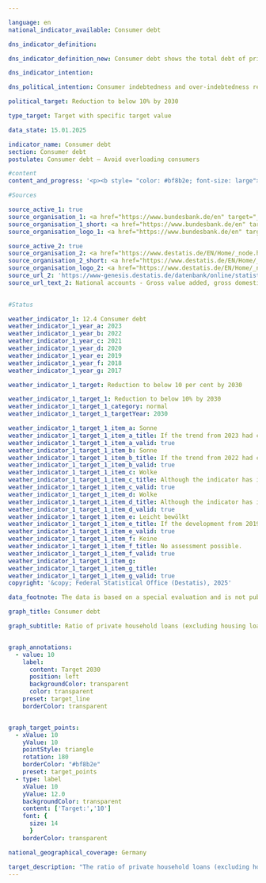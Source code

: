 ```yaml
---

language: en        
national_indicator_available: Consumer debt        

dns_indicator_definition:         

dns_indicator_definition_new: Consumer debt shows the total debt of private households (as defined by the European System of Accounts (ESA), excluding housing loans) in relation to gross domestic product (GDP) (as a percentage). This includes both the debt of private individuals and the debt of so-called private non-profit organisations (for example, trade unions, political parties, churches and religious communities, social and cultural associations, charities or sports and leisure clubs, etc.).        

dns_indicator_intention:         

dns_political_intention: Consumer indebtedness and over-indebtedness restricts financially self-determined behaviour. Excessive consumer debt should be avoided in order to prevent overburdening.        

political_target: Reduction to below 10% by 2030        

type_target: Target with specific target value        

data_state: 15.01.2025        

indicator_name: Consumer debt        
section: Consumer debt        
postulate: Consumer debt – Avoid overloading consumers        

#content         
content_and_progress: '<p><b style= "color: #bf8b2e; font-size: large">12.4&nbsp;Consumer debt</b><br><br>The indicator represents the financial burden of private households and private non-profit organisations in relation to the Gross Domestic Product (GDP). It is intended to serve as an analysis of the extent to which these groups rely on loans to finance their consumption and economic activities. The data for the calculation are derived from the financing accounts of the Deutsche Bundesbank.<br><br>From a financial perspective, private households are primarily characterised by their spending, which is mainly used for the consumption of goods and services. Unlike the National Accounts<sup>1</sup>, the Bundesbank also includes sole proprietors, freelancers, and self-employed farmers in this sector.<br><br>Private non-profit organisations<sup>2</sup> encompass entities with their own legal personality that, as private non-market producers, provide various services to private households, such as political parties, trade unions, religious institutions, foundations, and social associations. The debts captured by the indicator mainly consist of consumer credits, loans, and other financial obligations directed at consumption. Business loans are also considered part of private indebtedness. Housing loans, however, are not included.<br><br>By relating consumer debt to GDP, the indicator does not allow detailed conclusions to be drawn about the debt situation of individual households or its distribution. It only shows the ratio of total consumer debt to economic output, without taking into account the distribution of debt within the population or the individual capacity to bear debt. For a comprehensive analysis of over-indebtedness, it would be necessary to consider private household debt in relation to measures such as disposable household income. Such an approach would take into account both the absolute level of debt and households’ ability to service their debt in line with their income situation.<br><br>In contrast to consumer credits, housing loans theoretically offer the possibility of selling the acquired property at any time if necessary and thus potentially offsetting the debt associated with the loan through the sale of the property. In practice, however, the maintenance of property values is often difficult to predict, so over-indebtedness situations may also arise from housing loans.<br><br>The indicator shows a decline in the ratio of consumer debt to GDP from 15.9% in 2014&nbsp;to 11.7% in 2023. Over the same period, the absolute amount of debt increased from approximately 465&nbsp;billion euros to around 488&nbsp;billion euros, representing a rise of 5%. The decline in the share of consumer debt relative to GDP is mainly due to stronger growth in economic output compared to the growth of consumer debt. An exception was in 2020: in the first year of the COVID-19&nbsp;pandemic, GDP declined, causing the indicator value to rise temporarily. The total amount of loans also fell in 2020&nbsp;and 2021. In 2022, the volume of loans rose again.<br><br>In 2022&nbsp;and 2023, the European Central Bank (ECB) gradually increased interest rates. The total volume of loans in 2023, at around 488&nbsp;billion euros, was the lowest since 2018. Overall, it can be noted that the indicator’s trend in the past was mainly dependent on GDP developments, which showed significantly stronger fluctuations than the total amount of consumer credit.<br><br>The politically established goal to reduce consumer debt to below 10% of GDP by 2030&nbsp;is likely to be achieved if the trend of recent years continues.<br><br><small><sup>1</sup> Sector S.14&nbsp;of the European System of Accounts (ESA).<br><sup>2</sup> Sector S.15&nbsp;of the European System of Accounts (ESA).</small></p>'                

#Sources        

source_active_1: true
source_organisation_1: <a href="https://www.bundesbank.de/en" target="_blank" onclick="return confirm_alert('the German Federal Bank', 'En')">German Federal Bank</a>
source_organisation_1_short: <a href="https://www.bundesbank.de/en" target="_blank" onclick="return confirm_alert('the German Federal Bank', 'En')">German Federal Bank</a>
source_organisation_logo_1: <a href="https://www.bundesbank.de/en" target="_blank" onclick="return confirm_alert('the German Federal Bank', 'En')"><img src="https://dns-indikatoren.de/public/OrgImgEn/bundesbank.png" alt="German Federal Bank" title=" Click here to visit the homepage of the organizationGerman Federal Bank" style="height:60px; width:148px; border:transparent"/></a>

source_active_2: true
source_organisation_2: <a href="https://www.destatis.de/EN/Home/_node.html" target="_blank">Federal Statistical Office</a>
source_organisation_2_short: <a href="https://www.destatis.de/EN/Home/_node.html" target="_blank">Federal Statistical Office</a>
source_organisation_logo_2: <a href="https://www.destatis.de/EN/Home/_node.html" target="_blank"><img src="https://dns-indikatoren.de/public/OrgImgEn/destatis.png" alt="Federal Statistical Office" title=" Click here to visit the homepage of the organizationFederal Statistical Office" style="height:60px; width:148px; border:transparent"/></a>
source_url_2: 'https://www-genesis.destatis.de/datenbank/online/statistic/81000/table/81000-0001'
source_url_text_2: National accounts - Gross value added, gross domestic product (nominal/price-adjusted) – GENESIS online 81000-0001
        

#Status        

weather_indicator_1: 12.4 Consumer debt
weather_indicator_1_year_a: 2023
weather_indicator_1_year_b: 2022
weather_indicator_1_year_c: 2021
weather_indicator_1_year_d: 2020
weather_indicator_1_year_e: 2019
weather_indicator_1_year_f: 2018
weather_indicator_1_year_g: 2017

weather_indicator_1_target: Reduction to below 10 per cent by 2030

weather_indicator_1_target_1: Reduction to below 10% by 2030
weather_indicator_1_target_1_category: normal
weather_indicator_1_target_1_targetYear: 2030

weather_indicator_1_target_1_item_a: Sonne
weather_indicator_1_target_1_item_a_title: If the trend from 2023 had continued, the target value would have been reached or missed by less than 5% of the difference between the target value and the value at that time.
weather_indicator_1_target_1_item_a_valid: true
weather_indicator_1_target_1_item_b: Sonne
weather_indicator_1_target_1_item_b_title: If the trend from 2022 had continued, the target value would have been reached or missed by less than 5% of the difference between the target value and the value at that time.
weather_indicator_1_target_1_item_b_valid: true
weather_indicator_1_target_1_item_c: Wolke
weather_indicator_1_target_1_item_c_title: Although the indicator has in 2021 been moving in the desired direction toward the target, if the trend had to continued, the target would have been missed in the target year by more than 20% of the difference between the target value and the value at that time.
weather_indicator_1_target_1_item_c_valid: true
weather_indicator_1_target_1_item_d: Wolke
weather_indicator_1_target_1_item_d_title: Although the indicator has in 2020 been moving in the desired direction toward the target, if the trend had to continued, the target would have been missed in the target year by more than 20% of the difference between the target value and the value at that time.
weather_indicator_1_target_1_item_d_valid: true
weather_indicator_1_target_1_item_e: Leicht bewölkt
weather_indicator_1_target_1_item_e_title: If the development from 2019 had continued, the target had been missed by at least 5&nbsp;documentat%, but by a maximum of 20&nbsp;% of the difference between the target value and the value at that time.
weather_indicator_1_target_1_item_e_valid: true
weather_indicator_1_target_1_item_f: Keine
weather_indicator_1_target_1_item_f_title: No assessment possible.
weather_indicator_1_target_1_item_f_valid: true
weather_indicator_1_target_1_item_g: 
weather_indicator_1_target_1_item_g_title: 
weather_indicator_1_target_1_item_g_valid: true        
copyright: '&copy; Federal Statistical Office (Destatis), 2025'        

data_footnote: The data is based on a special evaluation and is not publicly available.        

graph_title: Consumer debt        

graph_subtitle: Ratio of private household loans (excluding housing loans) to gross domestic product        


graph_annotations:
  - value: 10
    label:
      content: Target 2030
      position: left
      backgroundColor: transparent
      color: transparent
    preset: target_line
    borderColor: transparent        


graph_target_points:
  - xValue: 10
    yValue: 10
    pointStyle: triangle
    rotation: 180
    borderColor: "#bf8b2e"
    preset: target_points
  - type: label
    xValue: 10
    yValue: 12.0
    backgroundColor: transparent
    content: ['Target:','10']
    font: {
      size: 14
      }
    borderColor: transparent                

national_geographical_coverage: Germany        

target_description: "The ratio of private household loans (excluding housing loans) to gross domestic product should be reduced to a maximum of 10% by 2030.<br><br><br>• If the trend observed over the past six years continues, the politically defined target will already be met by 2028. Indicator 12.4&nbsp;is therefore assessed as <b>sun</b> for 2023.<br><br><a href='https://dns-indikatoren.de/en/status'><img src='https://sdg-indikatoren.de/public/Wettersymbole/Sonne.png' title='If the trend from 2023&nbsp;had continued, the target value would have been reached or missed by less than 5% of the difference between the target value and the value at that time.' alt='Weathersymbol: Sun'/></a>'"        
---
```


